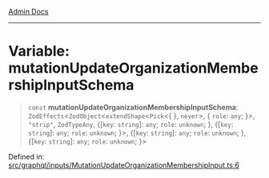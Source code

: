 [Admin Docs](/)

***

# Variable: mutationUpdateOrganizationMembershipInputSchema

> `const` **mutationUpdateOrganizationMembershipInputSchema**: `ZodEffects`\<`ZodObject`\<`extendShape`\<`Pick`\<\{ \}, `never`\>, \{ `role`: `any`; \}\>, `"strip"`, `ZodTypeAny`, \{[`key`: `string`]: `any`; `role`: `unknown`; \}, \{[`key`: `string`]: `any`; `role`: `unknown`; \}\>, \{[`key`: `string`]: `any`; `role`: `unknown`; \}, \{[`key`: `string`]: `any`; `role`: `unknown`; \}\>

Defined in: [src/graphql/inputs/MutationUpdateOrganizationMembershipInput.ts:6](https://github.com/PurnenduMIshra129th/talawa-api/blob/86f70716c91247c1756c784fed3bccb85b1ded8e/src/graphql/inputs/MutationUpdateOrganizationMembershipInput.ts#L6)

